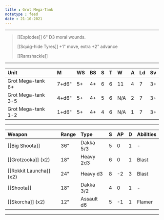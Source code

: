 ```yaml
---
title : Grot Mega-Tank
notetype : feed
date : 21-10-2021
---
```


---

> [[Explodes]] 6" D3 moral wounds.
>
> [[Squig-hide Tyres]] +1" move, extra +2" advance
> 
> [[Ramshackle]]

---

| Unit               | M     | WS  | BS  | S   | T   | W   | A   | Ld  | Sv  |
|:------------------ |:----- |:--- |:--- |:--- |:--- |:--- |:--- |:--- |:--- |
| Grot Mega-tank 6+  | 7+d6" | 5+  | 4+  | 6   | 6   | 11  | 4   | 7   | 3+  |
| Grot Mega-tank 3-5 | 4+d6" | 5+  | 4+  | 5   | 6   | N/A | 2   | 7   | 3+  |
| Grot Mega-tank 1-2 | 1+d6" | 5+  | 4+  | 4   | 6   | N/A | 1   | 7   | 3+  |

---

| Weapon                  | Range | Type       | S   | AP  | D   | Abilities |
|:----------------------- |:----- |:---------- |:--- |:--- |:--- |:--------- |
| [[Big Shoota]]          | 36"   | Dakka 5/3  | 5   | 0   | 1   | -         |
| [[Grotzooka]] (x2)      | 18"   | Heavy 2d3  | 6   | 0   | 1   | Blast     |
| [[Rokkit Launcha]] (x2) | 24"   | Heavy d3   | 8   | -2  | 3   | Blast     |
| [[Shoota]]              | 18"   | Dakka 3/2  | 4   | 0   | 1   | -         |
| [[Skorcha]] (x2)        | 12"   | Assault d6 | 5   | -1  | 1   | Flamer    |

---
